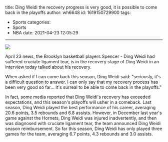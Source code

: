 title: Ding Weidi  the recovery progress is very good, it is possible to come back in the playoffs
author: wh6648
id: 1619150729900
tags: 
- Sports
categories: 
- Sports
- NBA
date: 2021-04-23 12:05:29
---
![](https://p9.itc.cn/q_70/images01/20210423/0f271587bdda4a699ba6073434478e9c.jpeg)


April 23 news, the Brooklyn basketball players Spencer - Ding Weidi had suffered cruciate ligament tear, is in the recovery stage of Ding Weidi in an interview today talked about his recovery.

When asked if I can come back this season, Ding Weidi said: "seriously, it's a difficult question to answer. I can only say that my recovery process has been very good so far... It's surreal to be able to come back in the playoffs."

In fact, some media reported that Ding Weidi's recovery has exceeded expectations, and this season's playoffs will usher in a comeback. Last season, Ding Weidi played the best performance of his career, averaging 20.6 points, 3.5 rebounds and 6.8 assists. However, in December last year's game against the Hornets, Ding Weidi was injured inadvertently, and then was diagnosed with cruciate ligament tear, the team announced Ding Weidi season reimbursement. So far this season, Ding Weidi has only played three games for the team, averaging 6.7 points, 4.3 rebounds and 3.0 assists.


